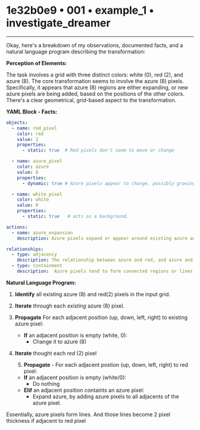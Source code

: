 # 1e32b0e9 • 001 • example_1 • investigate_dreamer

---
Okay, here's a breakdown of my observations, documented facts, and a natural language program describing the transformation:

**Perception of Elements:**

The task involves a grid with three distinct colors: white (0), red (2), and azure (8). The core transformation seems to involve the azure (8) pixels. Specifically, it appears that azure (8) regions are either expanding, or new azure pixels are being added, based on the positions of the other colors. There's a clear geometrical, grid-based aspect to the transformation.

**YAML Block - Facts:**



```yaml
objects:
  - name: red_pixel
    color: red
    value: 2
    properties:
      - static: true  # Red pixels don't seem to move or change

  - name: azure_pixel
    color: azure
    value: 8
    properties:
      - dynamic: true # Azure pixels appear to change, possibly growing or with new ones added.

  - name: white_pixel
    color: white
    value: 0
    properties:
      - static: true   # acts as a background.

actions:
  - name: azure_expansion
    description: Azure pixels expand or appear around existing azure and potentially based on red locations.

relationships:
  - type: adjacency
    description: The relationship between azure and red, and azure and other azure, seems important. Proximity/adjacency guides the expansion.
  - type: containment
    description:  Azure pixels tend to form connected regions or lines.

```



**Natural Language Program:**

1.  **Identify** all existing azure (8) and red(2) pixels in the input grid.

2.  **Iterate** through each *existing* azure (8) pixel.

3. **Propagate** For each adjacent position (up, down, left, right) to existing azure pixel:
     - **If** an adjacent position is empty (white, 0):
        - Change it to azure (8)

4. **Iterate** thought each *red* (2) pixel
   
    5. **Propagate** - For each adjacent postion (up, down, left, right) to red pixel:
     -  **If** an adjacent position is empty (white/0):
          - Do nothing
     - **Elif** an adjacent position containts an azure pixel:
          -  Expand azure, by adding azure pixels to all adjacents of the azure
             pixel.

Essentially, azure pixels form lines. And those lines become 2 pixel thickness if adjacent to red pixel

